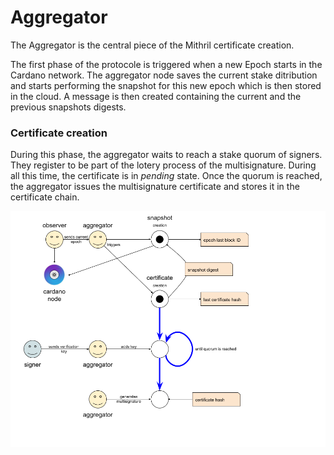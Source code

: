 # Aggregator

The Aggregator is the central piece of the Mithril certificate creation.

The first phase of the protocole is triggered when a new Epoch starts in the Cardano network. The aggregator node saves the current stake ditribution and starts performing the snapshot for this new epoch which is then stored in the cloud. A message is then created containing the current and the previous snapshots digests.

### Certificate creation

During this phase, the aggregator waits to reach a stake quorum of signers. They register to be part of the lotery process of the multisignature. During all this time, the certificate is in _pending_ state. Once the quorum is reached, the aggregator issues the multisignature certificate and stores it in the certificate chain.

![](images/aggregator.png)
